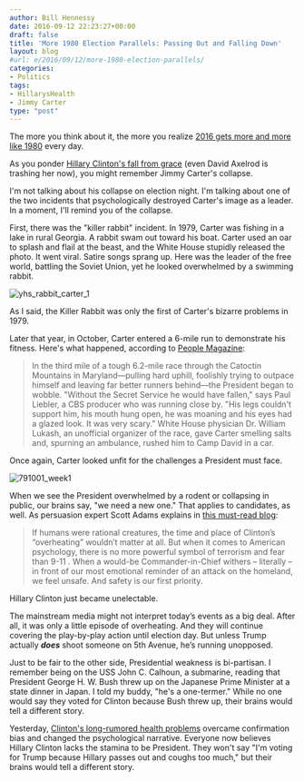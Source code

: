 ```yaml
---
author: Bill Hennessy
date: 2016-09-12 22:23:27+00:00
draft: false
title: 'More 1980 Election Parallels: Passing Out and Falling Down'
layout: blog
#url: e/2016/09/12/more-1980-election-parallels/
categories:
- Politics
tags:
- HillarysHealth
- Jimmy Carter
type: "post"
---
```


The more you think about it, the more you realize [2016 gets more and more like 1980](https://hennessysview.com/2016/08/22/2016-repeat-1980/) every day.

As you ponder [Hillary Clinton's fall from grace](https://hennessysview.com/2016/09/11/suddenly-you-feel-sorry-for-hillary/) (even David Axelrod is trashing her now), you might remember Jimmy Carter's collapse.

I'm not talking about his collapse on election night. I'm talking about one of the two incidents that psychologically destroyed Carter's image as a leader. In a moment, I'll remind you of the collapse.

First, there was the "killer rabbit" incident. In 1979, Carter was fishing in a lake in rural Georgia. A rabbit swam out toward his boat. Carter used an oar to splash and flail at the beast, and the White House stupidly released the photo. It went viral. Satire songs sprang up. Here was the leader of the free world, battling the Soviet Union, yet he looked overwhelmed by a swimming rabbit.

![yhs_rabbit_carter_1](https://hennessysview.com/wp-content/uploads/2016/09/YHS_Rabbit_Carter_1.jpg)


As I said, the Killer Rabbit was only the first of Carter's bizarre problems in 1979.

Later that year, in October, Carter entered a 6-mile run to demonstrate his fitness. Here's what happened, according to [People Magazine](https://www.people.com/people/archive/article/0,,20074710,00.html):



> In the third mile of a tough 6.2-mile race through the Catoctin Mountains in Maryland—pulling hard uphill, foolishly trying to outpace himself and leaving far better runners behind—the President began to wobble. "Without the Secret Service he would have fallen," says Paul Liebler, a CBS producer who was running close by. "His legs couldn't support him, his mouth hung open, he was moaning and his eyes had a glazed look. It was very scary." White House physician Dr. William Lukash, an unofficial organizer of the race, gave Carter smelling salts and, spurning an ambulance, rushed him to Camp David in a car.



Once again, Carter looked unfit for the challenges a President must face.

![791001_week1](https://hennessysview.com/wp-content/uploads/2016/09/791001_week1.jpg)


When we see the President overwhelmed by a rodent or collapsing in public, our brains say, "we need a new one." That applies to candidates, as well. As persuasion expert Scott Adams explains in [this must-read blog](https://blog.dilbert.com/post/150264994381/the-race-for-president-is-probably-over):



> If humans were rational creatures, the time and place of Clinton’s “overheating” wouldn’t matter at all. But when it comes to American psychology, there is no more powerful symbol of terrorism and fear than 9-11 . When a would-be Commander-in-Chief withers – literally – in front of our most emotional reminder of an attack on the homeland, we feel unsafe. And safety is our first priority.

Hillary Clinton just became unelectable.

The mainstream media might not interpret today’s events as a big deal. After all, it was only a little episode of overheating. And they will continue covering the play-by-play action until election day. But unless Trump actually _**does**_ shoot someone on 5th Avenue, he’s running unopposed.



Just to be fair to the other side, Presidential weakness is bi-partisan. I remember  being on the USS John C. Calhoun, a submarine, reading that President George H. W. Bush threw up on the Japanese Prime Minister at a state dinner in Japan. I told my buddy, "he's a one-termer." While no one would say they voted for Clinton because Bush threw up, their brains would tell a different story.

Yesterday, [Clinton's long-rumored health problems](https://hennessysview.com/2016/09/11/how-the-press-has-let-us-down/) overcame confirmation bias and changed the psychological narrative. Everyone now believes Hillary Clinton lacks the stamina to be President. They won't say "I'm voting for Trump because Hillary passes out and coughs too much," but their brains would tell a different story.
